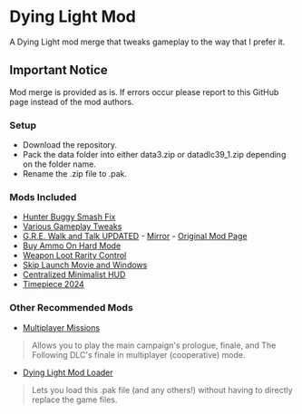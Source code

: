 # Dying Light Mod
A Dying Light mod merge that tweaks gameplay to the way that I prefer it.

## Important Notice
Mod merge is provided as is. If errors occur please report to this GitHub page instead of the mod authors.

### Setup
- Download the repository.
- Pack the data folder into either data3.zip or datadlc39_1.zip depending on the folder name.
- Rename the .zip file to .pak.

### Mods Included
- [Hunter Buggy Smash Fix](https://www.nexusmods.com/dyinglight/mods/1382)
- [Various Gameplay Tweaks](https://www.nexusmods.com/dyinglight/mods/1240)
- [G.R.E. Walk and Talk UPDATED](https://mega.nz/file/NxBXzJDC#uR032SyFwIGg8xinMktiMW3A0xIZNB3D7HUP-5UjuRE) - [Mirror](https://github.com/Biblioklept/dying-light-walk-and-talk-mod) - [Original Mod Page](https://www.nexusmods.com/dyinglight/mods/556?tab=posts)
- [Buy Ammo On Hard Mode](https://www.nexusmods.com/dyinglight/mods/1374)
- [Weapon Loot Rarity Control](https://www.nexusmods.com/dyinglight/mods/430)
- [Skip Launch Movie and Windows](https://www.nexusmods.com/dyinglight/mods/1343)
- [Centralized Minimalist HUD](https://www.nexusmods.com/dyinglight/mods/1333)
- [Timepiece 2024](https://www.nexusmods.com/dyinglight/mods/1100)

### Other Recommended Mods
- [Multiplayer Missions](https://www.nexusmods.com/dyinglight/mods/1116)
> Allows you to play the main campaign's prologue, finale, and The Following DLC's finale in multiplayer (cooperative) mode.
- [Dying Light Mod Loader](https://github.com/12brendon34/DLML)
> Lets you load this .pak file (and any others!) without having to directly replace the game files.
